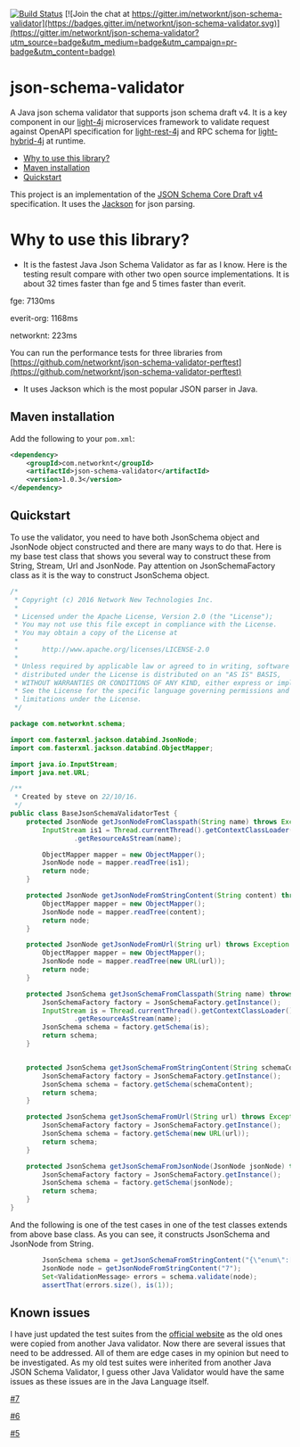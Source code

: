 [![Build Status](https://travis-ci.org/networknt/json-schema-validator.svg?branch=master)](https://travis-ci.org/networknt/json-schema-validator)
[![Join the chat at https://gitter.im/networknt/json-schema-validator](https://badges.gitter.im/networknt/json-schema-validator.svg)](https://gitter.im/networknt/json-schema-validator?utm_source=badge&utm_medium=badge&utm_campaign=pr-badge&utm_content=badge)

# json-schema-validator

A Java json schema validator that supports json schema draft v4. It is a key component in our
[light-4j](https://github.com/networknt/light-4j) microservices framework to validate request
against OpenAPI specification for [light-rest-4j](http://www.networknt.com/style/light-rest-4j/) 
and RPC schema for [light-hybrid-4j](http://www.networknt.com/style/light-hybrid-4j/) at runtime.


* [Why to use this library?](#why-to-use-this-library)
* [Maven installation](#maven-installation)
* [Quickstart](#quickstart)


This project is an implementation of the [JSON Schema Core Draft v4](http://json-schema.org/latest/json-schema-core.html)
specification. It uses the [Jackson](https://github.com/FasterXML/jackson) for json parsing.

# Why to use this library?

 * It is the fastest Java Json Schema Validator as far as I know. Here is the testing result compare with other two open
 source implementations. It is about 32 times faster than fge and 5 times faster than everit.


 fge: 7130ms

 everit-org: 1168ms

 networknt: 223ms

You can run the performance tests for three libraries from [https://github.com/networknt/json-schema-validator-perftest](https://github.com/networknt/json-schema-validator-perftest)

* It uses Jackson which is the most popular JSON parser in Java.



## Maven installation

Add the following to your `pom.xml`:

```xml
<dependency>
    <groupId>com.networknt</groupId>
    <artifactId>json-schema-validator</artifactId>
    <version>1.0.3</version>
</dependency>
```

## Quickstart

To use the validator, you need to have both JsonSchema object and JsonNode object constructed and there are many ways to do that. Here is my
base test class that shows you several way to construct these from String, Stream, Url and JsonNode. Pay attention on JsonSchemaFactory class
as it is the way to construct JsonSchema object.


```java
/*
 * Copyright (c) 2016 Network New Technologies Inc.
 *
 * Licensed under the Apache License, Version 2.0 (the "License");
 * You may not use this file except in compliance with the License.
 * You may obtain a copy of the License at
 *
 *      http://www.apache.org/licenses/LICENSE-2.0
 *
 * Unless required by applicable law or agreed to in writing, software
 * distributed under the License is distributed on an "AS IS" BASIS,
 * WITHOUT WARRANTIES OR CONDITIONS OF ANY KIND, either express or implied.
 * See the License for the specific language governing permissions and
 * limitations under the License.
 */

package com.networknt.schema;

import com.fasterxml.jackson.databind.JsonNode;
import com.fasterxml.jackson.databind.ObjectMapper;

import java.io.InputStream;
import java.net.URL;

/**
 * Created by steve on 22/10/16.
 */
public class BaseJsonSchemaValidatorTest {
    protected JsonNode getJsonNodeFromClasspath(String name) throws Exception {
        InputStream is1 = Thread.currentThread().getContextClassLoader()
                .getResourceAsStream(name);

        ObjectMapper mapper = new ObjectMapper();
        JsonNode node = mapper.readTree(is1);
        return node;
    }

    protected JsonNode getJsonNodeFromStringContent(String content) throws Exception {
        ObjectMapper mapper = new ObjectMapper();
        JsonNode node = mapper.readTree(content);
        return node;
    }

    protected JsonNode getJsonNodeFromUrl(String url) throws Exception {
        ObjectMapper mapper = new ObjectMapper();
        JsonNode node = mapper.readTree(new URL(url));
        return node;
    }

    protected JsonSchema getJsonSchemaFromClasspath(String name) throws Exception {
        JsonSchemaFactory factory = JsonSchemaFactory.getInstance();
        InputStream is = Thread.currentThread().getContextClassLoader()
                .getResourceAsStream(name);
        JsonSchema schema = factory.getSchema(is);
        return schema;
    }


    protected JsonSchema getJsonSchemaFromStringContent(String schemaContent) throws Exception {
        JsonSchemaFactory factory = JsonSchemaFactory.getInstance();
        JsonSchema schema = factory.getSchema(schemaContent);
        return schema;
    }

    protected JsonSchema getJsonSchemaFromUrl(String url) throws Exception {
        JsonSchemaFactory factory = JsonSchemaFactory.getInstance();
        JsonSchema schema = factory.getSchema(new URL(url));
        return schema;
    }

    protected JsonSchema getJsonSchemaFromJsonNode(JsonNode jsonNode) throws Exception {
        JsonSchemaFactory factory = JsonSchemaFactory.getInstance();
        JsonSchema schema = factory.getSchema(jsonNode);
        return schema;
    }
}

```
And the following is one of the test cases in one of the test classes extends from above base class. As you can see, it constructs 
JsonSchema and JsonNode from String.

```java
		JsonSchema schema = getJsonSchemaFromStringContent("{\"enum\":[1, 2, 3, 4],\"enumErrorCode\":\"Not in the list\"}");
		JsonNode node = getJsonNodeFromStringContent("7");
		Set<ValidationMessage> errors = schema.validate(node);
		assertThat(errors.size(), is(1));

```

## Known issues

I have just updated the test suites from the [official website](https://github.com/json-schema-org/JSON-Schema-Test-Suite) as the old ones were copied from another Java validator. Now there are several issues that need to be addressed. All of them are edge cases in my opinion 
but need to be investigated. As my old test suites were inherited from another Java JSON Schema Validator, I guess other Java Validator would have the same issues as these issues are in the Java Language itself.

[#7](https://github.com/networknt/json-schema-validator/issues/7)

[#6](https://github.com/networknt/json-schema-validator/issues/6)

[#5](https://github.com/networknt/json-schema-validator/issues/5)

